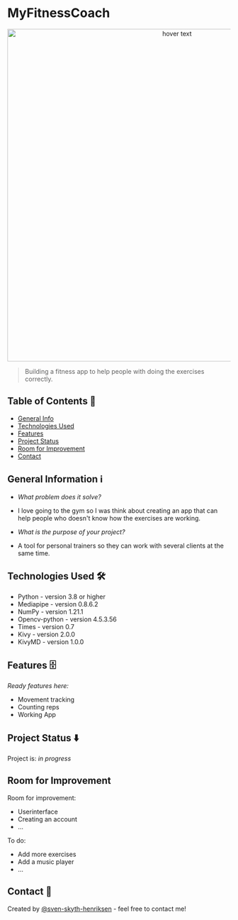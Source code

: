 # MyFitnessCoach

<p align="center">
  <img src="https://wallpaperaccess.com/full/4661040.jpg" width=750' title="hover text">
  
</p>

> Building a fitness app to help people with doing the exercises correctly.


## Table of Contents 📁

* [General Info](#general-information-ℹ%EF%B8%8F)
* [Technologies Used](#technologies-used-)
* [Features](#features-)
* [Project Status](#project-status-%EF%B8%8F)
* [Room for Improvement](#room-for-improvement)
* [Contact](#contact-)



## General Information ℹ️

- <em>What problem does it solve?</em>
- I love going to the gym so I was think about creating an app that can help people who doesn't know how the exercises are working.

- <em>What is the purpose of your project?</em>
- A tool for personal trainers so they can work with several clients at the same time.


## Technologies Used 🛠

- Python - version 3.8 or higher
- Mediapipe - version 0.8.6.2
- NumPy - version 1.21.1
- Opencv-python - version 4.5.3.56
- Times - version 0.7
- Kivy - version 2.0.0
- KivyMD - version 1.0.0



## Features 🗄

<em>Ready features here:</em>
- Movement tracking
- Counting reps
- Working App 



## Project Status ⬇️

Project is: _in progress_ 


## Room for Improvement 

Room for improvement:
- Userinterface
- Creating an account
- ...

To do:
- Add more exercises
- Add a music player
- ...



## Contact 📩
Created by [@sven-skyth-henriksen](https://github.com/Sven-Skyth-Henriksen) - feel free to contact me!
